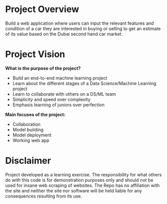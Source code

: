 # Project Overview

Build a web application where users can input the relevant features and condition of a car they are interested in buying or selling to get an estimate of its value based on the Dubai second hand car market.

# Project Vision
**What is the purpose of the project?**
- Build an end-to-end machine learning project
- Learn about the different stages of a Data Science/Machine Learning project
- Learn to collaborate with others on a DS/ML team
- Simplicity and speed over complexity
- Emphasis learning of juniors over perfection

**Main focuses of the project:**
- Collaboration
- Model building
- Model deployment
- Working web app

# Disclaimer

Project developed as a learning exercise. The responsibility for what others do with this code is for demonstration purposes only and should not be used for insane web scraping of websites. The Repo has no affiliation with the site and neither the site nor software will be held liable for any consequences resulting from its use. 